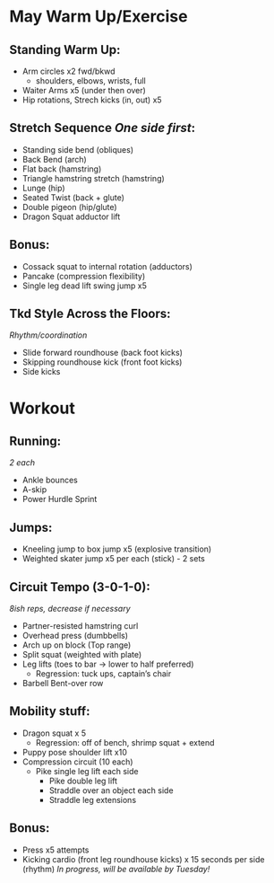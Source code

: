 # May Warm Up/Exercise

## Standing Warm Up:

- Arm circles x2 fwd/bkwd
  - shoulders, elbows, wrists, full
- Waiter Arms x5 (under then over)
- Hip rotations, Strech kicks (in, out) x5
<!-- - Stretch kicks (front, in to out, out to in) x5 -->

## Stretch Sequence _One side first_:

- Standing side bend (obliques)
- Back Bend (arch)
- Flat back (hamstring)
- Triangle hamstring stretch (hamstring)
- Lunge (hip)
- Seated Twist (back + glute)
- Double pigeon (hip/glute)
- Dragon Squat adductor lift

## Bonus:

- Cossack squat to internal rotation (adductors)
- Pancake (compression flexibility)
- Single leg dead lift swing jump x5

## Tkd Style Across the Floors:

_Rhythm/coordination_

- Slide forward roundhouse (back foot kicks)
- Skipping roundhouse kick (front foot kicks)
- Side kicks

# Workout

## Running:

_2 each_

- Ankle bounces
- A-skip
- Power Hurdle Sprint

## Jumps:

- Kneeling jump to box jump x5 (explosive transition)
- Weighted skater jump x5 per each (stick) - 2 sets

## Circuit Tempo (3-0-1-0):

_8ish reps, decrease if necessary_

- Partner-resisted hamstring curl
- Overhead press (dumbbells)
- Arch up on block (Top range)
- Split squat (weighted with plate)
- Leg lifts (toes to bar -> lower to half preferred)
  - Regression: tuck ups, captain’s chair
- Barbell Bent-over row

## Mobility stuff:

- Dragon squat x 5
  - Regression: off of bench, shrimp squat + extend
- Puppy pose shoulder lift x10
- Compression circuit (10 each)
  - Pike single leg lift each side
    - Pike double leg lift
    - Straddle over an object each side
    - Straddle leg extensions

## Bonus:

- Press x5 attempts
- Kicking cardio (front leg roundhouse kicks) x 15 seconds per side (rhythm)
  _In progress, will be available by Tuesday!_
